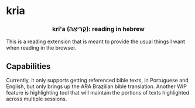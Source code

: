 # kria

<h3 align="center">
    kri'a (קְרִיאָה): reading in hebrew
</h3>

This is a reading extension that is meant to provide the usual things I want when reading
in the browser.

## Capabilities

Currently, it only supports getting referenced bible texts, in Portuguese and English, but
only brings up the ARA Brazilian bible translation. Another WIP feature is highlighting tool
that will maintain the portions of texts highlighted across multiple sessions.
